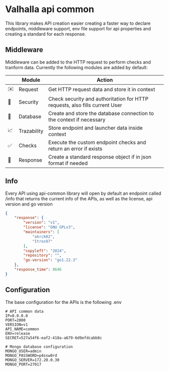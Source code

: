 # Valhalla api common

This library makes API creation easier creating a faster way to declare endpoints,
middleware support, env file support for api properties and creating a standard 
for each response.  

## Middleware 

Middleware can be added to the HTTP request to perform checks and tranform data.
Currently the following modules are added by default:


|| Module | Action |
|---|---|---|
| ✉️ | Request | Get HTTP request data and store it in context |
| 🔐 | Security | Check security and authoritation for HTTP requests, also fills current User |
| 💾 | Database | Create and store the database connection to the context if necessary |
| 📈 | Trazability | Store endpoint and launcher data inside context |
| ✅ | Checks | Execute the custom endpoint checks and return an error if exists |
| 📨 | Response | Create a standard response object if in json format if needed |


## Info
Every API using api-common library will open by default an endpoint called /info
that returns the current info of the APIs, as well as the license, api version and go version

```json
{
    "response": {
        "version": "v1",
        "license": "GNU GPLv3",
        "maintainers": [
            "akrck02",
            "Itros97"
        ],
        "copyleft": "2024",
        "repository": "",
        "go-version": "go1.22.3"
    },
    "response_time": 8646
}
```

## Configuration

The base configuration for the APIs is the following .env

```shell
# API common data
IP=0.0.0.0
PORT=2000
VERSION=v1
API_NAME=common
ENV=release
SECRET=527a54f6-eaf2-418a-a679-6d9efdcabb8c

# Mongo database configuration
MONGO_USER=admin
MONGO_PASSWORD=p4ssw0rd
MONGO_SERVER=172.20.0.30
MONGO_PORT=27017
```